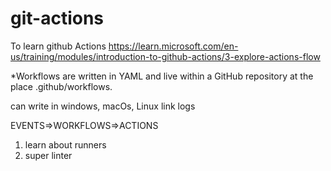 # git-actions
To learn github Actions
https://learn.microsoft.com/en-us/training/modules/introduction-to-github-actions/3-explore-actions-flow


*Workflows are written in YAML and live within a GitHub repository at the place .github/workflows.

can write in windows, macOs, Linux 
link logs 

EVENTS=>WORKFLOWS=>ACTIONS

1) learn about runners
2) super linter
